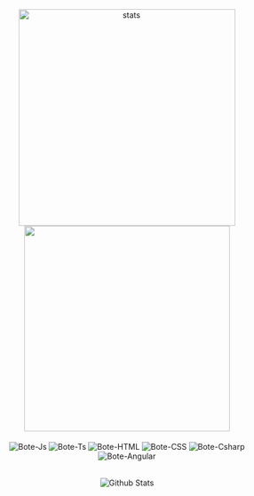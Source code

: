 <div align="center">
  <a>
      <img align="center" width=390 src="https://github-readme-streak-stats.herokuapp.com/?user=GustavoBotejara&theme=react&border=61dafb&hide_border=true" alt="stats" />
  </a>
    <a href="https://github.com/GustavoBotejara/github-readme-stats" title="Go to Source">
      <img align="center" width=370 src="https://github-readme-stats.vercel.app/api?username=GustavoBotejara&show_icons=true&theme=react&border_color=61dafb&hide_border=true" />
  </a>
</div>
<br>
<div align="center" style="display: inline_block">
  <a>
    <img align="center" alt="Bote-Js" src="https://img.shields.io/badge/-JavaScript-black?style=flat-square&logo=javascript">
  </a>
  <a>
    <img align="center" alt="Bote-Ts" src="https://img.shields.io/badge/-TypeScript-black?style=flat-square&logo=typescript">
  </a>
  <a>
    <img align="center" alt="Bote-HTML" src="https://img.shields.io/badge/-HTML5-E34F26?style=flat-square&logo=html5&logoColor=white">
  </a>
  <a>
    <img align="center" alt="Bote-CSS" src="https://img.shields.io/badge/-CSS3-1572B6?style=flat-square&logo=css3">
  </a>
  <a>
    <img align="center" alt="Bote-Csharp" src="https://img.shields.io/badge/-csharp-purple?style=flat-square&logo=csharp">
  </a>
  <a> 
    <img align="center" alt="Bote-Angular" src="https://img.shields.io/badge/-Angular-red?style=flat-square&logo=angular">
  </a>
</div>
<br/>

</div>
<p align="center">
  <img src="https://raw.githubusercontent.com/mayhemantt/mayhemantt/Update/svg/Bottom.svg" alt="Github Stats"/>
</p>
